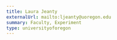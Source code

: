 ```yaml
---
title: Laura Jeanty
externalUrl: mailto:ljeanty@uoregon.edu
summary: Faculty, Experiment
type: universityoforegon
---
```

